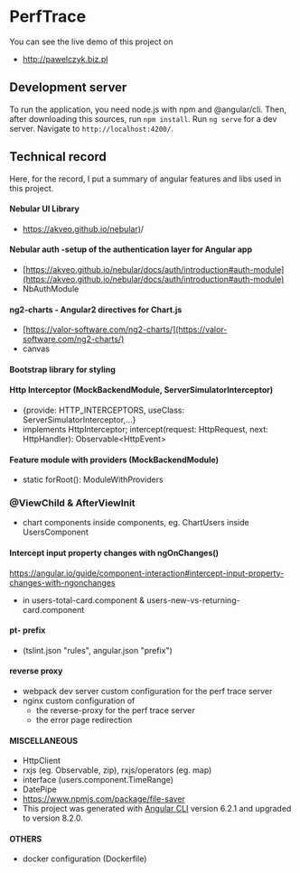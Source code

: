 
# PerfTrace

You can see the live demo of this project on 
- http://pawelczyk.biz.pl

## Development server

To run the application, you need node.js with npm and @angular/cli. Then, after downloading this sources, run `npm install`. Run `ng serve` for a dev server. Navigate to `http://localhost:4200/`.

## Technical record

Here, for the record, I put a summary of angular features and libs used in this project.

#### Nebular UI Library 
- [https://akveo.github.io/nebular)](https://akveo.github.io/nebular)/

#### Nebular auth -setup of the authentication layer for Angular app
- [https://akveo.github.io/nebular/docs/auth/introduction#auth-module](https://akveo.github.io/nebular/docs/auth/introduction#auth-module)
- NbAuthModule

#### ng2-charts - Angular2 directives for Chart.js
- [https://valor-software.com/ng2-charts/](https://valor-software.com/ng2-charts/)
- canvas

#### Bootstrap library for styling

#### Http Interceptor (MockBackendModule, ServerSimulatorInterceptor)
- {provide: HTTP_INTERCEPTORS, useClass: ServerSimulatorInterceptor,...}
- implements HttpInterceptor; intercept(request: HttpRequest<any>, next: HttpHandler): Observable<HttpEvent<any>>

#### Feature module with providers (MockBackendModule)
- static forRoot(): ModuleWithProviders 

### @ViewChild & AfterViewInit
- chart components inside components, eg. ChartUsers inside UsersComponent

#### Intercept input property changes with ngOnChanges()
https://angular.io/guide/component-interaction#intercept-input-property-changes-with-ngonchanges
- in users-total-card.component & users-new-vs-returning-card.component

#### pt- prefix
- (tslint.json "rules", angular.json "prefix")

#### reverse proxy
- webpack dev server custom configuration for the perf trace server
- nginx custom configuration of 
  - the reverse-proxy for the perf trace server 
  - the error page redirection

#### MISCELLANEOUS
- HttpClient
- rxjs (eg. Observable, zip), rxjs/operators (eg. map)
- interface (users.component.TimeRange)
- DatePipe
- https://www.npmjs.com/package/file-saver
- This project was generated with [Angular CLI](https://github.com/angular/angular-cli) version 6.2.1 and upgraded to version 8.2.0.


#### OTHERS
- docker configuration (Dockerfile)
